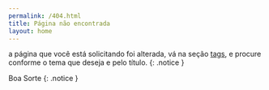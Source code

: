 ```yaml
---
permalink: /404.html
title: Página não encontrada
layout: home
---
```


a página que você está solicitando foi alterada, vá na seção [tags](/tags/), e procure 
conforme o tema  que deseja e pelo título.
{: .notice } 

Boa Sorte
{: .notice } 
